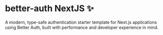 # better-auth NextJS ✨

A modern, type-safe authentication starter template for Next.js applications using Better Auth, built with performance and developer experience in mind.